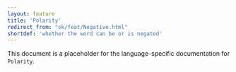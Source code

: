 ```yaml
---
layout: feature
title: 'Polarity'
redirect_from: "sk/feat/Negative.html"
shortdef: 'whether the word can be or is negated'
---
```


This document is a placeholder for the language-specific documentation
for `Polarity`.
